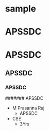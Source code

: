 # sample

<h1> APSSDC </h1>


# APSSDC
## APSSDC
### APSSDC
####### APSSDC

- M Prasanna Raj
  - APSSDC
- CSE
  - 3Yrs
